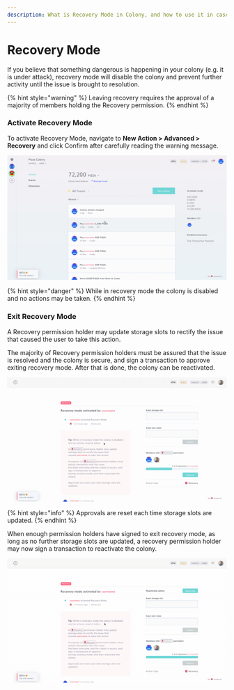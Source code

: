 ```yaml
---
description: What is Recovery Mode in Colony, and how to use it in case of danger.
---
```


# Recovery Mode

If you believe that something dangerous is happening in your colony (e.g. it is under attack), recovery mode will disable the colony and prevent further activity until the issue is brought to resolution.

{% hint style="warning" %}
Leaving recovery requires the approval of a majority of members holding the Recovery permission.
{% endhint %}

### Activate Recovery Mode

To activate Recovery Mode, navigate to **New Action > Advanced > Recovery** and click Confirm after carefully reading the warning message.&#x20;

![](../assets/Recovery.gif)

{% hint style="danger" %}
While in recovery mode the colony is disabled and no actions may be taken.
{% endhint %}

### Exit Recovery Mode

A Recovery permission holder may update storage slots to rectify the issue that caused the user to take this action.

The majority of Recovery permission holders must be assured that the issue is resolved and the colony is secure, and sign a transaction to approve exiting recovery mode. After that is done, the colony can be reactivated.

![](../assets/SignRecovery.gif)

{% hint style="info" %}
Approvals are reset each time storage slots are updated.
{% endhint %}

When enough permission holders have signed to exit recovery mode, as long as no further storage slots are updated, a recovery permission holder may now sign a transaction to reactivate the colony.

![](../assets/ExitRecovery.gif)

